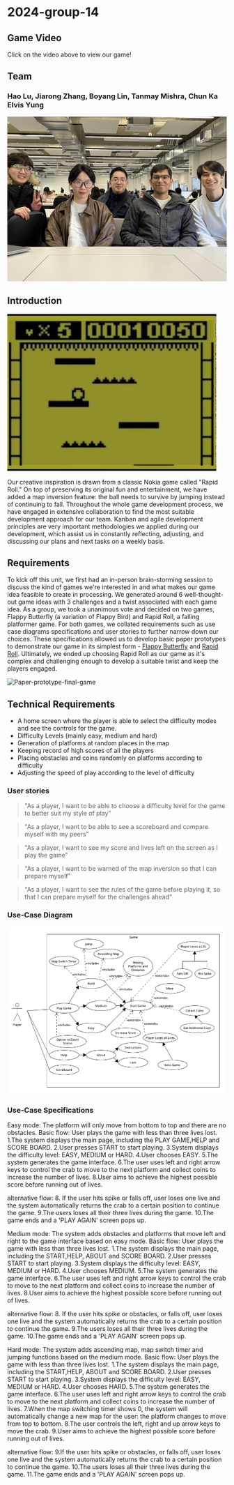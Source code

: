 # 2024-group-14

## Game Video

Click on the video above to view our game! 

## Team

### Hao Lu, Jiarong Zhang, Boyang Lin, Tanmay Mishra, Chun Ka Elvis Yung 
![Group-14-Picture](https://github.com/UoB-COMSM0110/2024-group-14/blob/main/report_material/images/group-14.JPG)

## Introduction 
![Rapid-roll-image](https://github.com/UoB-COMSM0110/2024-group-14/blob/main/report_material/images/rapid-roll.jpg)

Our creative inspiration is drawn from a classic Nokia game called "Rapid Roll." On top of preserving its original fun and entertainment, we have added a map inversion feature: the ball needs to survive by jumping instead of continuing to fall. Throughout the whole game development process, we have engaged in extensive collaboration to find the most suitable development approach for our team. Kanban and agile development principles are very important methodologies we applied during our development, which assist us in constantly reflecting, adjusting, and discussing our plans and next tasks on a weekly basis.

## Requirements
To kick off this unit, we first had an in-person brain-storming session to discuss the kind of games we're interested in and what makes our game idea feasible to create in processing. We generated around 6 well-thought-out game ideas with 3 challenges and a twist associated with each game idea. As a group, we took a unanimous vote and decided on two games, Flappy Butterfly (a variation of Flappy Bird) and Rapid Roll, a falling platformer game. For both games, we collated requirements such as use case diagrams specifications and user stories to further narrow down our choices. These specifications allowed us to develop basic paper prototypes to demonstrate our game in its simplest form - [Flappy Butterfly](https://www.youtube.com/watch?v=lpQTw_9nIlE) and [Rapid Roll](https://www.youtube.com/shorts/F4jMOeVJRp0). Ultimately, we ended up choosing Rapid Roll as our game as it's complex and challenging enough to develop a suitable twist and keep the players engaged. 

![Paper-prototype-final-game](https://github.com/UoB-COMSM0110/2024-group-14/blob/main/report_material/images/final-game.gif)

## Technical Requirements
- A home screen where the player is able to select the difficulty modes and see the controls for the game.
- Difficulty Levels (mainly easy, medium and hard)
- Generation of platforms at random places in the map
- Keeping record of high scores of all the players
- Placing obstacles and coins randomly on platforms according to difficulty
- Adjusting the speed of play according to the level of difficulty


### User stories

> "⁠As a player, I want to be able to choose a difficulty level for the game to better suit my style of play"

> "⁠As a player, I want to be able to see a scoreboard and compare myself with my peers"

> "As a player, I want to see my score and lives left on the screen as I play the game"

> "As a player, I want to be warned of the map inversion so that I can prepare myself"

> "⁠⁠As a player, I want to see the rules of the game before playing it, so that I can prepare myself for the challenges ahead"

### Use-Case Diagram

![Use-case-diagram](https://github.com/UoB-COMSM0110/2024-group-14/blob/main/report_material/images/use-case-diagram.png)

### Use-Case Specifications
Easy mode: The platform will only move from bottom to top and there are no obstacles.
Basic flow: User plays the game with less than three lives lost.
1.The system displays the main page, including the PLAY GAME,HELP and SCORE BOARD. 
2.User presses START to start playing.
3.System displays the difficulty level: EASY, MEDIUM or HARD.
4.User chooses EASY.
5.The system generates the game interface.
6.The user uses left and right arrow keys to control the crab to move to the next platform and collect coins to increase the number of lives.
8.User aims to achieve the highest possible score before running out of lives.

alternative flow:
8. If the user hits spike or falls off, user loses one live and the system automatically returns the crab to a certain position to continue the game.
9.The users loses all their three lives during the game.
10.The game ends and a 'PLAY AGAIN' screen pops up.

Medium mode: The system adds obstacles and platforms that move left and right to the game interface based on easy mode.
Basic flow: User plays the game with less than three lives lost.
1.The system displays the main page, including the START,HELP, ABOUT and SCORE BOARD.
2.User presses START to start playing.
3.System displays the difficulty level: EASY, MEDIUM or HARD.
4.User chooses MEDIUM.
5.The system generates the game interface.
6.The user uses left and right arrow keys to control the crab to move to the next platform and collect coins to increase the number of lives.
8.User aims to achieve the highest possible score before running out of lives.

alternative flow:
8. If the user hits spike or obstacles, or falls off, user loses one live and the system automatically returns the crab to a certain position to continue the game.
9.The users loses all their three lives during the game.
10.The game ends and a 'PLAY AGAIN' screen pops up.

Hard mode: The system adds ascending map, map switch timer and jumping functions based on the medium mode.
Basic flow: User plays the game with less than three lives lost.
1.The system displays the main page, including the START,HELP, ABOUT and SCORE BOARD.
2.User presses START to start playing.
3.System displays the difficulty level: EASY, MEDIUM or HARD.
4.User chooses HARD.
5.The system generates the game interface.
6.The user uses left and right arrow keys to control the crab to move to the next platform and collect coins to increase the number of lives.
7.When the map switching timer shows 0, the system will automatically change a new map for the user: the platform changes to move from top to bottom.
8.The user controls the left, right and up arrow keys to move the crab.
9.User aims to achieve the highest possible score before running out of lives.

alternative flow:
9.If the user hits spike or obstacles, or falls off, user loses one live and the system automatically returns the crab to a certain position to continue the game.
10.The users loses all their three lives during the game.
11.The game ends and a 'PLAY AGAIN' screen pops up.


